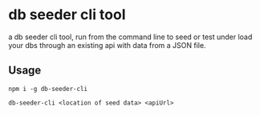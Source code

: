 # db seeder cli tool

a db seeder cli tool, run from the command line to seed or test under load your dbs through an existing api with data from a JSON file.

## Usage

```
npm i -g db-seeder-cli

```

```
db-seeder-cli <location of seed data> <apiUrl>

```
